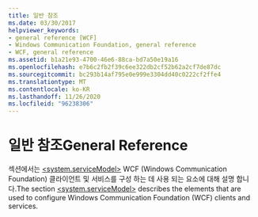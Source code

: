 ```yaml
---
title: 일반 참조
ms.date: 03/30/2017
helpviewer_keywords:
- general reference [WCF]
- Windows Communication Foundation, general reference
- WCF, general reference
ms.assetid: b1a21e93-4700-46e6-88ca-bd7a50e19a16
ms.openlocfilehash: e7b6c2fb2f39c6ee322db2cf52b62a2cf7de87dc
ms.sourcegitcommit: bc293b14af795e0e999e3304dd40c0222cf2ffe4
ms.translationtype: MT
ms.contentlocale: ko-KR
ms.lasthandoff: 11/26/2020
ms.locfileid: "96238306"
---
```

# <a name="general-reference"></a><span data-ttu-id="487ba-102">일반 참조</span><span class="sxs-lookup"><span data-stu-id="487ba-102">General Reference</span></span>

<span data-ttu-id="487ba-103">섹션에서는 [\<system.serviceModel>](../configure-apps/file-schema/wcf/system-servicemodel.md) WCF (Windows Communication Foundation) 클라이언트 및 서비스를 구성 하는 데 사용 되는 요소에 대해 설명 합니다.</span><span class="sxs-lookup"><span data-stu-id="487ba-103">The section [\<system.serviceModel>](../configure-apps/file-schema/wcf/system-servicemodel.md) describes the elements that are used to configure Windows Communication Foundation (WCF) clients and services.</span></span>
